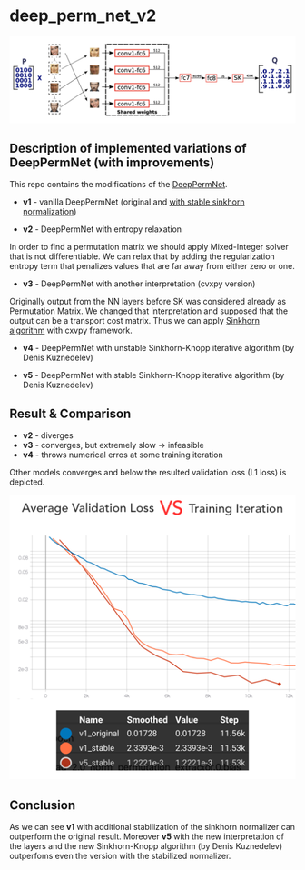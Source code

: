 # deep_perm_net_v2

![DeepPermNet architecture](img/deep_perm_net_architecture.png)

## Description of implemented variations of DeepPermNet (with improvements)

This repo contains the modifications of the [DeepPermNet](https://arxiv.org/abs/1704.02729).

* **v1** - vanilla DeepPermNet (original and [with stable sinkhorn normalization](https://arxiv.org/abs/1805.07010v1))

* **v2** - DeepPermNet with entropy relaxation

In order to find a permutation matrix we should apply Mixed-Integer solver that is not differentiable. We can relax that by adding the regularization entropy term that penalizes values that are far away from either zero or one.

* **v3** - DeepPermNet with another interpretation (cvxpy version)

Originally output from the NN layers before SK was considered already as Permutation Matrix. We changed that interpretation and supposed that the output can be a transport cost matrix. Thus we can apply [Sinkhorn algorithm](https://pythonot.github.io/all.html?highlight=sinkhorn#ot.sinkhorn) with cxvpy framework.

* **v4** - DeepPermNet with unstable Sinkhorn-Knopp iterative algorithm (by Denis Kuznedelev)

* **v5** - DeepPermNet with stable Sinkhorn-Knopp iterative algorithm (by Denis Kuznedelev)

## Result & Comparison

* **v2** - diverges
* **v3** - converges, but extremely slow -> infeasible
* **v4** - throws numerical erros at some training iteration

Other models converges and below the resulted validation loss (L1 loss) is depicted.

![Result and Comparison](img/avg_val_loss_vs_train_iter.png)

## Conclusion

As we can see **v1** with additional stabilization of the sinkhorn normalizer can outperform the original result. Moreover **v5** with the new interpretation of the layers and the new Sinkhorn-Knopp algorithm (by Denis Kuznedelev) outperfoms even the version with the stabilized normalizer.
